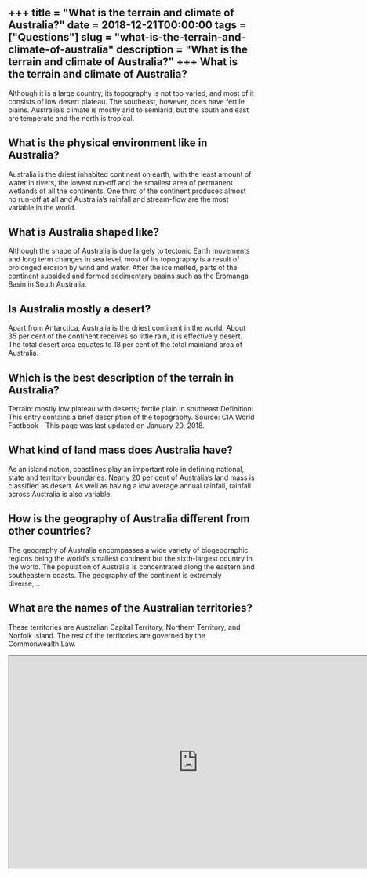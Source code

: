 +++
title = "What is the terrain and climate of Australia?"
date = 2018-12-21T00:00:00
tags = ["Questions"]
slug = "what-is-the-terrain-and-climate-of-australia"
description = "What is the terrain and climate of Australia?"
+++
What is the terrain and climate of Australia?
---------------------------------------------

Although it is a large country, its topography is not too varied, and most of it consists of low desert plateau. The southeast, however, does have fertile plains. Australia’s climate is mostly arid to semiarid, but the south and east are temperate and the north is tropical.

What is the physical environment like in Australia?
---------------------------------------------------

Australia is the driest inhabited continent on earth, with the least amount of water in rivers, the lowest run-off and the smallest area of permanent wetlands of all the continents. One third of the continent produces almost no run-off at all and Australia’s rainfall and stream-flow are the most variable in the world.

What is Australia shaped like?
------------------------------

Although the shape of Australia is due largely to tectonic Earth movements and long term changes in sea level, most of its topography is a result of prolonged erosion by wind and water. After the ice melted, parts of the continent subsided and formed sedimentary basins such as the Eromanga Basin in South Australia.

Is Australia mostly a desert?
-----------------------------

Apart from Antarctica, Australia is the driest continent in the world. About 35 per cent of the continent receives so little rain, it is effectively desert. The total desert area equates to 18 per cent of the total mainland area of Australia.

Which is the best description of the terrain in Australia?
----------------------------------------------------------

Terrain: mostly low plateau with deserts; fertile plain in southeast Definition: This entry contains a brief description of the topography. Source: CIA World Factbook – This page was last updated on January 20, 2018.

What kind of land mass does Australia have?
-------------------------------------------

As an island nation, coastlines play an important role in defining national, state and territory boundaries. Nearly 20 per cent of Australia’s land mass is classified as desert. As well as having a low average annual rainfall, rainfall across Australia is also variable.

How is the geography of Australia different from other countries?
-----------------------------------------------------------------

The geography of Australia encompasses a wide variety of biogeographic regions being the world’s smallest continent but the sixth-largest country in the world. The population of Australia is concentrated along the eastern and southeastern coasts. The geography of the continent is extremely diverse,…

What are the names of the Australian territories?
-------------------------------------------------

These territories are Australian Capital Territory, Northern Territory, and Norfolk Island. The rest of the territories are governed by the Commonwealth Law.

<iframe allow="accelerometer; autoplay; clipboard-write; encrypted-media; gyroscope; picture-in-picture" allowfullscreen="" class="__youtube_prefs__  epyt-is-override  no-lazyload" data-no-lazy="1" data-origheight="433" data-origwidth="770" data-skipgform_ajax_framebjll="" height="433" id="_ytid_29901" loading="lazy" src="https://www.youtube.com/embed/nz4mPJyERLA?enablejsapi=1&autoplay=0&cc_load_policy=0&cc_lang_pref=&iv_load_policy=1&loop=0&modestbranding=0&rel=1&fs=1&playsinline=0&autohide=2&theme=dark&color=red&controls=1&" title="YouTube player" width="770"></iframe>